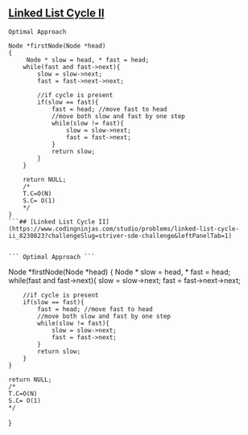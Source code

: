 ## [Linked List Cycle II](https://www.codingninjas.com/studio/problems/linked-list-cycle-ii_8230823?challengeSlug=striver-sde-challenge&leftPanelTab=1)


``` Optimal Approach ```
```
Node *firstNode(Node *head)
{
     Node * slow = head, * fast = head;
    while(fast and fast->next){
        slow = slow->next;
        fast = fast->next->next;
        
        //if cycle is present
        if(slow == fast){
            fast = head; //move fast to head
            //move both slow and fast by one step
            while(slow != fast){
                slow = slow->next;
                fast = fast->next;
            }
            return slow;
        }
    }

    return NULL;
    /*
    T.C=O(N)
    S.C= O(1)
    */
}
```## [Linked List Cycle II](https://www.codingninjas.com/studio/problems/linked-list-cycle-ii_8230823?challengeSlug=striver-sde-challenge&leftPanelTab=1)


``` Optimal Approach ```
```
Node *firstNode(Node *head)
{
     Node * slow = head, * fast = head;
    while(fast and fast->next){
        slow = slow->next;
        fast = fast->next->next;
        
        //if cycle is present
        if(slow == fast){
            fast = head; //move fast to head
            //move both slow and fast by one step
            while(slow != fast){
                slow = slow->next;
                fast = fast->next;
            }
            return slow;
        }
    }

    return NULL;
    /*
    T.C=O(N)
    S.C= O(1)
    */
}
```